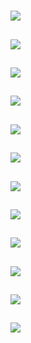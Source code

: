 # [](ContributionTable?__template__=property.md#cldf:VerbInflectionMacrocategoriesAggregatedByMarkerPositionBinned5)

## [](ParameterTable#cldf:975)

![](MarkerPositionBinned5ForTAMPlus.jpg?parameters=975&pacific-centered&padding-left=10&padding-right=10&padding-top=20&padding-bottom=20&width=12&height=8&markersize=15#cldfviz.map)

## [](ParameterTable#cldf:976)

![](MarkerPositionBinned5ForOperators.jpg?parameters=976&pacific-centered&padding-left=10&padding-right=10&padding-top=20&padding-bottom=20&width=12&height=8&markersize=15#cldfviz.map)

## [](ParameterTable#cldf:977)

![](MarkerPositionBinned5ForValence.jpg?parameters=977&pacific-centered&padding-left=10&padding-right=10&padding-top=20&padding-bottom=20&width=12&height=8&markersize=15#cldfviz.map)

## [](ParameterTable#cldf:978)

![](MarkerPositionBinned5ForInterClausal.jpg?parameters=978&pacific-centered&padding-left=10&padding-right=10&padding-top=20&padding-bottom=20&width=12&height=8&markersize=15#cldfviz.map)

## [](ParameterTable#cldf:979)

![](MarkerPositionBinned5ForOther.jpg?parameters=979&pacific-centered&padding-left=10&padding-right=10&padding-top=20&padding-bottom=20&width=12&height=8&markersize=15#cldfviz.map)

## [](ParameterTable#cldf:980)

![](MarkerPositionBinned5ForPragmatic.jpg?parameters=980&pacific-centered&padding-left=10&padding-right=10&padding-top=20&padding-bottom=20&width=12&height=8&markersize=15#cldfviz.map)

## [](ParameterTable#cldf:981)

![](MarkerPositionBinned5ForNumber.jpg?parameters=981&pacific-centered&padding-left=10&padding-right=10&padding-top=20&padding-bottom=20&width=12&height=8&markersize=15#cldfviz.map)

## [](ParameterTable#cldf:982)

![](MarkerPositionBinned5ForEvidential.jpg?parameters=982&pacific-centered&padding-left=10&padding-right=10&padding-top=20&padding-bottom=20&width=12&height=8&markersize=15#cldfviz.map)

## [](ParameterTable#cldf:983)

![](MarkerPositionBinned5ForNPRelated.jpg?parameters=983&pacific-centered&padding-left=10&padding-right=10&padding-top=20&padding-bottom=20&width=12&height=8&markersize=15#cldfviz.map)

## [](ParameterTable#cldf:984)

![](MarkerPositionBinned5ForClassification.jpg?parameters=984&pacific-centered&padding-left=10&padding-right=10&padding-top=20&padding-bottom=20&width=12&height=8&markersize=15#cldfviz.map)

## [](ParameterTable#cldf:985)

![](MarkerPositionBinned5ForEventSpecs.jpg?parameters=985&pacific-centered&padding-left=10&padding-right=10&padding-top=20&padding-bottom=20&width=12&height=8&markersize=15#cldfviz.map)

## [](ParameterTable#cldf:986)

![](MarkerPositionBinned5ForRole.jpg?parameters=986&pacific-centered&padding-left=10&padding-right=10&padding-top=20&padding-bottom=20&width=12&height=8&markersize=15#cldfviz.map)
